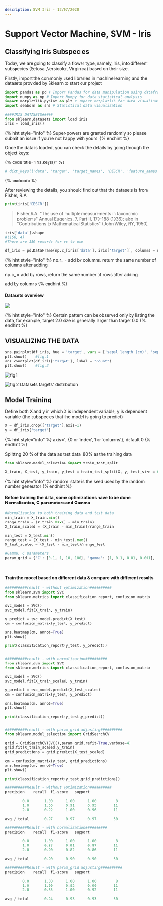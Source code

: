```yaml
---
description: SVM Iris - 12/07/2020
---
```


# Support Vector Machine, SVM - Iris

## Classifying Iris Subspecies

Today, we are going to classify a flower type, namely, Iris, into different subspecies \(Setosa ,Versicolor, Virginica\) based on their size. 

Firstly, import the commonly used libraries in machine learning and the datasets provided by Sklearn to start our project

```python
import pandas as pd # Import Pandas for data manipulation using dataframes
import numpy as np # Import Numpy for data statistical analysis 
import matplotlib.pyplot as plt # Import matplotlib for data visualisation
import seaborn as sns # Statistical data visualization

####IRIS DATASETS#####
from sklearn.datasets import load_iris
iris = load_iris()
```

{% hint style="info" %}
 Super-powers are granted randomly so please submit an issue if you're not happy with yours.
{% endhint %}

Once the data is loaded, you can check the details by going through the object keys:

{% code title="iris.keys\(\)" %}
```python
# dict_keys(['data', 'target', 'target_names', 'DESCR', 'feature_names'])
```
{% endcode %}

After reviewing the details, you should find out that the datasets is from Fisher, R.A

```python
print(iris['DESCR'])
```

> Fisher,R.A. "The use of multiple measurements in taxonomic problems" Annual Eugenics, 7, Part II, 179-188 \(1936\); also in "Contributions to Mathematical Statistics" \(John Wiley, NY, 1950\).

```python
iris['data'].shape
#(150, 4)
#There are 150 records for us to use 
```

```python
df_iris = pd.DataFrame(np.c_[iris['data'], iris['target']], columns = np.append(iris['feature_names'], ['target']))
```

{% hint style="info" %}
np.r\_ = add by columns, return the same number of columns after adding

np.c\_ = add by rows, return the same number of rows after adding

add by columns
{% endhint %}

#### Datasets overview

![](.gitbook/assets/wei-ming-ming-.png)

{% hint style="info" %}
Certain pattern can be observed only by listing the data, for example, target 2.0 size is generally larger than target 0.0
{% endhint %}

## VISUALIZING THE DATA

```python
sns.pairplot(df_iris, hue = 'target', vars = ['sepal length (cm)', 'sepal width (cm)', 'petal length (cm)', 'petal width (cm)'] )
plt.show()    #fig.1
sns.countplot(df_iris['target'], label = "Count") 
plt.show()    #fig.2
```

![fig.1](.gitbook/assets/iris_datasets.png)

![fig.2 Datasets targets&apos; distribution](.gitbook/assets/iris_datasets_2.png)

## Model Training

Define both X and y in which X is independent variable, y is dependent variable \(the subspecies that the model is going to predict\)

```python
X = df_iris.drop(['target'],axis=1)
y = df_iris['target']
```

{% hint style="info" %}
axis=1, {0 or ‘index’, 1 or ‘columns’}, default 0
{% endhint %}

Splitting 20 % of the data as test data, 80% as the training data 

```python
from sklearn.model_selection import train_test_split

X_train, X_test, y_train, y_test = train_test_split(X, y, test_size = 0.20, random_state=5)
```

{% hint style="info" %}
random\_state is the seed used by the random number generator
{% endhint %}

#### Before training the data, some optimizations have to be done: Normalization, C parameters and Gamma

```python
#Normalization to both training data and test data
min_train = X_train.min()
range_train = (X_train.max() - min_train)
X_train_scaled = (X_train - min_train)/range_train

min_test = X_test.min()
range_test = (X_test - min_test).max()
X_test_scaled = (X_test - min_test)/range_test

#Gamma, C parameters
param_grid = {'C': [0.1, 1, 10, 100], 'gamma': [1, 0.1, 0.01, 0.001], 'kernel': ['rbf']} 




```

#### Train the model based on different data & compare with different results

```python
##########result - without optimization##########
from sklearn.svm import SVC 
from sklearn.metrics import classification_report, confusion_matrix

svc_model = SVC()
svc_model.fit(X_train, y_train)

y_predict = svc_model.predict(X_test)
cm = confusion_matrix(y_test, y_predict)

sns.heatmap(cm, annot=True)
plt.show()

print(classification_report(y_test, y_predict))


##########result - with normalization##########
from sklearn.svm import SVC 
from sklearn.metrics import classification_report, confusion_matrix

svc_model = SVC()
svc_model.fit(X_train_scaled, y_train)

y_predict = svc_model.predict(X_test_scaled)
cm = confusion_matrix(y_test, y_predict)

sns.heatmap(cm, annot=True)
plt.show()

print(classification_report(y_test,y_predict))


##########result - with param_grid adjusting##########
from sklearn.model_selection import GridSearchCV

grid = GridSearchCV(SVC(),param_grid,refit=True,verbose=4)
grid.fit(X_train_scaled,y_train)
grid_predictions = grid.predict(X_test_scaled)

cm = confusion_matrix(y_test, grid_predictions)
sns.heatmap(cm, annot=True)
plt.show()

print(classification_report(y_test,grid_predictions))

```

```python
##########Result - without optimization##########
precision    recall  f1-score   support

        0.0       1.00      1.00      1.00         8
        1.0       1.00      0.91      0.95        11
        2.0       0.92      1.00      0.96        11

avg / total       0.97      0.97      0.97        30
```

```python
##########Result - with normalization##########
precision    recall  f1-score   support

        0.0       1.00      1.00      1.00         8
        1.0       0.83      0.91      0.87        11
        2.0       0.90      0.82      0.86        11

avg / total       0.90      0.90      0.90        30
```

```python
##########Result - with param_grid adjusting##########
precision    recall  f1-score   support

        0.0       1.00      1.00      1.00         8
        1.0       1.00      0.82      0.90        11
        2.0       0.85      1.00      0.92        11

avg / total       0.94      0.93      0.93        30
```

